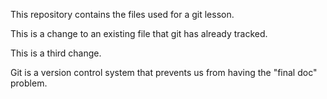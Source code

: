 This repository contains the files used for a git lesson.

This is a change to an existing file that git has already tracked.

This is a third change.

Git is a version control system that prevents us from having the "final doc" problem.
